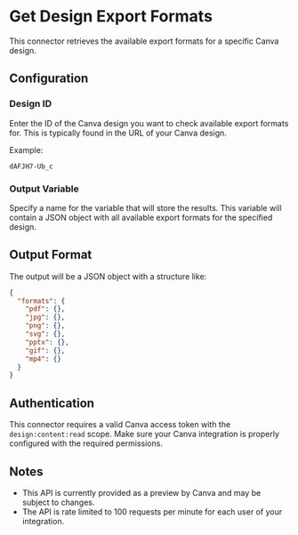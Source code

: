 # Get Design Export Formats

This connector retrieves the available export formats for a specific Canva design.

## Configuration

### Design ID
Enter the ID of the Canva design you want to check available export formats for. This is typically found in the URL of your Canva design.

Example:
```
dAFJH7-Ub_c
```

### Output Variable
Specify a name for the variable that will store the results. This variable will contain a JSON object with all available export formats for the specified design.

## Output Format

The output will be a JSON object with a structure like:

```json
{
  "formats": {
    "pdf": {},
    "jpg": {},
    "png": {},
    "svg": {},
    "pptx": {},
    "gif": {},
    "mp4": {}
  }
}
```

## Authentication

This connector requires a valid Canva access token with the `design:content:read` scope. Make sure your Canva integration is properly configured with the required permissions.

## Notes

- This API is currently provided as a preview by Canva and may be subject to changes.
- The API is rate limited to 100 requests per minute for each user of your integration.